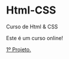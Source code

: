 # Html-CSS
Curso de Html &amp; CSS

Este é um curso online!


<a href="https://github.com/FelipeMuure/Html-CSS/index.html">1º Projeto.</a>
